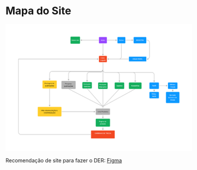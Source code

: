 # Mapa do Site

<img src="mapa-site.png"/>

Recomendação de site para fazer o DER: [Figma](https://www.figma.com/)